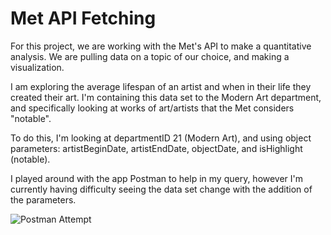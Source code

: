 # Met API Fetching

For this project, we are working with the Met's API to make a quantitative 
analysis. We are pulling data on a topic of our choice, and making a visualization.

I am exploring the average lifespan of an artist and when in their life they
created their art. I'm containing this data set to the Modern Art department, 
and specifically looking at works of art/artists that the Met considers "notable".

To do this, I'm looking at departmentID 21 (Modern Art), and using object parameters:
artistBeginDate, artistEndDate, objectDate, and isHighlight (notable). 

I played around with the app Postman to help in my query, however I'm currently
having difficulty seeing the data set change with the addition of the parameters.

![Postman Attempt](/images/PostmanAttempt.png "Postman Attempt")